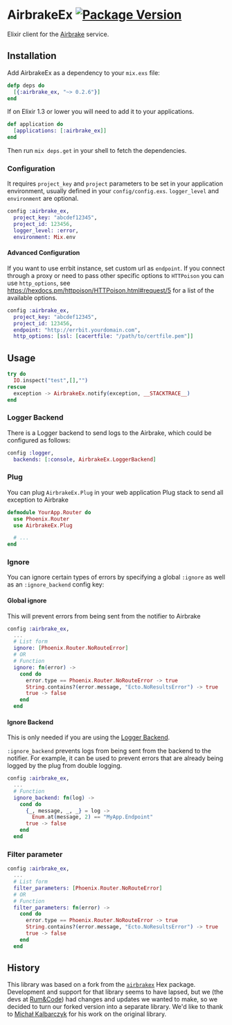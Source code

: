 # AirbrakeEx [![Package Version](https://img.shields.io/hexpm/v/airbrake_ex.svg)](https://hex.pm/packages/airbrake_ex)
Elixir client for the [Airbrake](https://airbrake.io) service.

## Installation

Add AirbrakeEx as a dependency to your `mix.exs` file:

```elixir
defp deps do
  [{:airbrake_ex, "~> 0.2.6"}]
end
```

If on Elixir 1.3 or lower you will need to add it to your applications.

```elixir
def application do
  [applications: [:airbrake_ex]]
end
```


Then run `mix deps.get` in your shell to fetch the dependencies.

### Configuration

It requires `project_key` and `project` parameters to be set
in your application environment, usually defined in your `config/config.exs`.
`logger_level` and `environment` are optional.

```elixir
config :airbrake_ex,
  project_key: "abcdef12345",
  project_id: 123456,
  logger_level: :error,
  environment: Mix.env
```

#### Advanced Configuration

If you want to use errbit instance, set custom url as `endpoint`.
If you connect through a proxy or need to pass other specific options to
`HTTPoison` you can use `http_options`, see https://hexdocs.pm/httpoison/HTTPoison.html#request/5
for a list of the available options.

```elixir
config :airbrake_ex,
  project_key: "abcdef12345",
  project_id: 123456,
  endpoint: "http://errbit.yourdomain.com",
  http_options: [ssl: [cacertfile: "/path/to/certfile.pem"]]
```

## Usage

```elixir
try do
  IO.inspect("test",[],"")
rescue
  exception -> AirbrakeEx.notify(exception, __STACKTRACE__)
end
```

### Logger Backend

There is a Logger backend to send logs to the Airbrake,
which could be configured as follows:

```elixir
config :logger,
  backends: [:console, AirbrakeEx.LoggerBackend]
```

### Plug

You can plug `AirbrakeEx.Plug` in your web application Plug stack to send all exception to Airbrake

```elixir
defmodule YourApp.Router do
  use Phoenix.Router
  use AirbrakeEx.Plug

  # ...
end
```

### Ignore

You can ignore certain types of errors by specifying a global `:ignore` as well as an `:ignore_backend` config key:

#### Global ignore

This will prevent errors from being sent from the notifier to Airbrake

```elixir
config :airbrake_ex,
  ...
  # List form
  ignore: [Phoenix.Router.NoRouteError]
  # OR
  # Function
  ignore: fn(error) ->
    cond do
      error.type == Phoenix.Router.NoRouteError -> true
      String.contains?(error.message, "Ecto.NoResultsError") -> true
      true -> false
    end
  end
```

#### Ignore Backend

This is only needed if you are using the [Logger Backend](#logger-backend).

`:ignore_backend` prevents logs from being sent from the backend to the notifier. For example, it can be used to prevent errors that are already being logged by the plug from double logging.

```elixir
config :airbrake_ex,
  ...
  # Function
  ignore_backend: fn(log) ->
    cond do
      {_, message, _, _} = log ->
        Enum.at(message, 2) == "MyApp.Endpoint"
      true -> false
    end
  end
```

### Filter parameter


```elixir
config :airbrake_ex,
  ...
  # List form
  filter_parameters: [Phoenix.Router.NoRouteError]
  # OR
  # Function
  filter_parameters: fn(error) ->
    cond do
      error.type == Phoenix.Router.NoRouteError -> true
      String.contains?(error.message, "Ecto.NoResultsError") -> true
      true -> false
    end
  end
```

## History

This library was based on a fork from the
[`airbrakex`](https://hex.pm/packages/airbrakex) Hex package.  Development and
support for that library seems to have lapsed, but we (the devs at
[Rum&Code](https://rumandcode.io/)) had changes and updates we wanted to make, so we decided to turn our forked version into a separate library. We'd like to thank to [Michał Kalbarczyk](https://github.com/fazibear) for his work on the original library.
